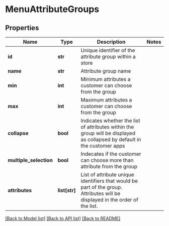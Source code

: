 # MenuAttributeGroups

## Properties
Name | Type | Description | Notes
------------ | ------------- | ------------- | -------------
**id** | **str** | Unique identifier of the attribute group within a store | 
**name** | **str** | Attribute group name | 
**min** | **int** | Minimum attributes a customer can choose from the group | 
**max** | **int** | Maximum attributes a customer can choose from the group | 
**collapse** | **bool** | Indicates whether the list of attributes within the group will be displayed as collapsed by default in the customer apps | 
**multiple_selection** | **bool** | Indecates if the customer can choose more than attribute from the group | 
**attributes** | **list[str]** | List of attribute unique identifiers that would be part of the group. Attributes will be displayed in the order of the list. | 

[[Back to Model list]](../README.md#documentation-for-models) [[Back to API list]](../README.md#documentation-for-api-endpoints) [[Back to README]](../README.md)

